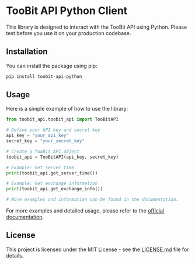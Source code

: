 # TooBit API Python Client

This library is designed to interact with the TooBit API using Python. Please test before you use it on your production codebase.

## Installation

You can install the package using pip:

```bash
pip install toobit-api-python
```

## Usage
Here is a simple example of how to use the library:

```python
from toobit_api.toobit_api import TooBitAPI

# Define your API key and secret key
api_key = "your_api_key"
secret_key = "your_secret_key"

# Create a TooBit API object
toobit_api = TooBitAPI(api_key, secret_key)

# Example: Get server time
print(toobit_api.get_server_time())

# Example: Get exchange information
print(toobit_api.get_exchange_info())

# More examples and information can be found in the documentation.
```

For more examples and detailed usage, please refer to the [official documentation](https://toobit-docs.github.io/apidocs/spot/v1/en/#change-log).


## License
This project is licensed under the MIT License - see the [LICENSE.md](LICENSE.md) file for details.


